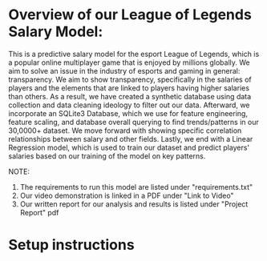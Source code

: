 
# Overview of our League of Legends Salary Model:
This is a predictive salary model for the esport League of Legends, which is a popular online multiplayer game that is enjoyed by millions globally. 
We aim to solve an issue in the industry of esports and gaming in general: transparency. We aim to show transparency, specifically in the salaries of players and the elements that are linked to players having higher salaries than others.
As a result, we have created a synthetic database using data collection and data cleaning ideology to filter out our data. Afterward, we incorporate an SQLite3 Database, which we use for feature engineering, feature scaling, and database overall querying to find trends/patterns in our 30,0000+ dataset.  We move forward with showing specific correlation relationships between salary and other fields. Lastly, we end with a Linear Regression model, which is used to train our dataset and predict players' salaries based on our training of the model on key patterns.  

NOTE:
1. The requirements to run this model are listed under "requirements.txt"
2. Our video demonstration is linked in a PDF under "Link to Video"
3. Our written report for our analysis and results is listed under "Project Report" pdf

# Setup instructions
